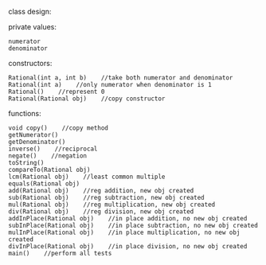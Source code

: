 class design:

private values: 

	numerator
	denominator

constructors:

	Rational(int a, int b)    //take both numerator and denominator
	Rational(int a)    //only numerator when denominator is 1
	Rational()    //represent 0
	Rational(Rational obj)    //copy constructor

functions:

	void copy()    //copy method
	getNumerator()
	getDenominator()
	inverse()    //reciprocal
	negate()    //negation
	toString()
	compareTo(Rational obj)
	lcm(Rational obj)    //least common multiple
	equals(Rational obj)    
	add(Rational obj)    //reg addition, new obj created
	sub(Rational obj)    //reg subtraction, new obj created
	mul(Rational obj)    //reg multiplication, new obj created
	div(Rational obj)    //reg division, new obj created
	addInPlace(Rational obj)    //in place addition, no new obj created
	subInPlace(Rational obj)    //in place subtraction, no new obj created
	mulInPlace(Rational obj)    //in place multiplication, no new obj created
	divInPlace(Rational obj)    //in place division, no new obj created
	main()    //perform all tests
